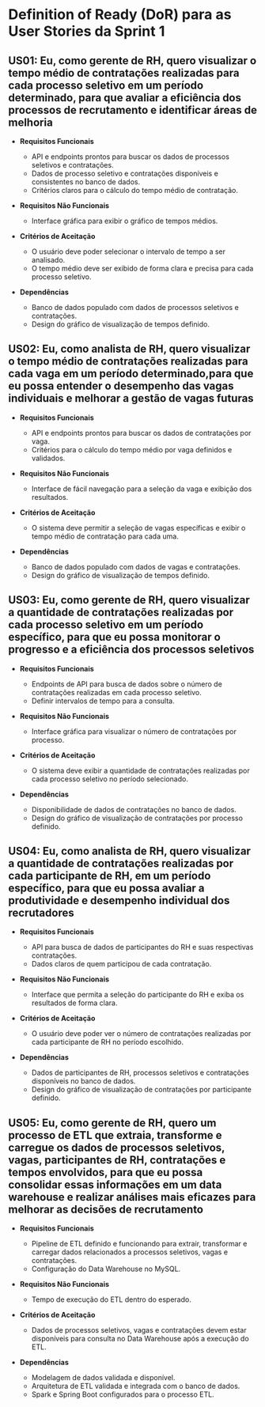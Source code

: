 # Definition of Ready (DoR) para as User Stories da Sprint 1

## US01: Eu, como gerente de RH, quero visualizar o tempo médio de contratações realizadas para cada processo seletivo em um período determinado, para que avaliar a eficiência dos processos de recrutamento e identificar áreas de melhoria

- **Requisitos Funcionais**

  - API e endpoints prontos para buscar os dados de processos seletivos e contratações.
  - Dados de processo seletivo e contratações disponíveis e consistentes no banco de dados.
  - Critérios claros para o cálculo do tempo médio de contratação.

- **Requisitos Não Funcionais**

  - Interface gráfica para exibir o gráfico de tempos médios.

- **Critérios de Aceitação**

  - O usuário deve poder selecionar o intervalo de tempo a ser analisado.
  - O tempo médio deve ser exibido de forma clara e precisa para cada processo seletivo.

- **Dependências**

  - Banco de dados populado com dados de processos seletivos e contratações.
  - Design do gráfico de visualização de tempos definido.

## US02: Eu, como analista de RH, quero visualizar o tempo médio de contratações realizadas para cada vaga em um período determinado,para que eu possa entender o desempenho das vagas individuais e melhorar a gestão de vagas futuras

- **Requisitos Funcionais**

  - API e endpoints prontos para buscar os dados de contratações por vaga.
  - Critérios para o cálculo do tempo médio por vaga definidos e validados.

- **Requisitos Não Funcionais**

  - Interface de fácil navegação para a seleção da vaga e exibição dos resultados.

- **Critérios de Aceitação**

  - O sistema deve permitir a seleção de vagas específicas e exibir o tempo médio de contratação para cada uma.

- **Dependências**

  - Banco de dados populado com dados de vagas e contratações.
  - Design do gráfico de visualização de tempos definido.

## US03: Eu, como gerente de RH, quero visualizar a quantidade de contratações realizadas por cada processo seletivo em um período específico, para que eu possa monitorar o progresso e a eficiência dos processos seletivos

- **Requisitos Funcionais**

  - Endpoints de API para busca de dados sobre o número de contratações realizadas em cada processo seletivo.
  - Definir intervalos de tempo para a consulta.

- **Requisitos Não Funcionais**

  - Interface gráfica para visualizar o número de contratações por processo.

- **Critérios de Aceitação**

  - O sistema deve exibir a quantidade de contratações realizadas por cada processo seletivo no período selecionado.

- **Dependências**

  - Disponibilidade de dados de contratações no banco de dados.
  - Design do gráfico de visualização de contratações por processo definido.

## US04: Eu, como analista de RH, quero visualizar a quantidade de contratações realizadas por cada participante de RH, em um período específico, para que eu possa avaliar a produtividade e desempenho individual dos recrutadores

- **Requisitos Funcionais**

  - API para busca de dados de participantes do RH e suas respectivas contratações.
  - Dados claros de quem participou de cada contratação.

- **Requisitos Não Funcionais**

  - Interface que permita a seleção do participante do RH e exiba os resultados de forma clara.

- **Critérios de Aceitação**

  - O usuário deve poder ver o número de contratações realizadas por cada participante de RH no período escolhido.

- **Dependências**

  - Dados de participantes de RH, processos seletivos e contratações disponíveis no banco de dados.
  - Design do gráfico de visualização de contratações por participante definido.

## US05: Eu, como gerente de RH, quero um processo de ETL que extraia, transforme e carregue os dados de processos seletivos, vagas, participantes de RH, contratações e tempos envolvidos, para que eu possa consolidar essas informações em um data warehouse e realizar análises mais eficazes para melhorar as decisões de recrutamento

- **Requisitos Funcionais**

  - Pipeline de ETL definido e funcionando para extrair, transformar e carregar dados relacionados a processos seletivos, vagas e contratações.
  - Configuração do Data Warehouse no MySQL.

- **Requisitos Não Funcionais**

  - Tempo de execução do ETL dentro do esperado.

- **Critérios de Aceitação**

  - Dados de processos seletivos, vagas e contratações devem estar disponíveis para consulta no Data Warehouse após a execução do ETL.

- **Dependências**

  - Modelagem de dados validada e disponível.
  - Arquitetura de ETL validada e integrada com o banco de dados.
  - Spark e Spring Boot configurados para o processo ETL.
